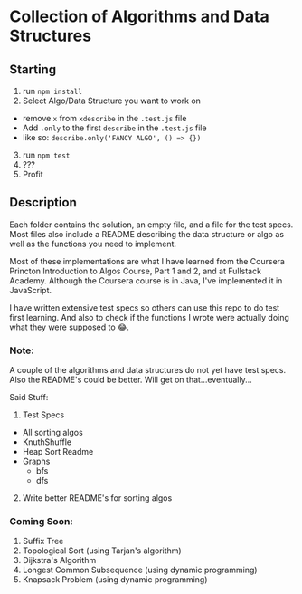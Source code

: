 # Collection of Algorithms and Data Structures

## Starting
1. run `npm install`
2. Select Algo/Data Structure you want to work on
  * remove `x` from `xdescribe` in the `.test.js` file
  * Add `.only` to the first `describe` in the `.test.js` file
  * like so: `describe.only('FANCY ALGO', () => {})`
3. run `npm test`
4. ???
5. Profit

## Description
Each folder contains the solution, an empty file, and a file for the test specs. Most files also include a README describing the data structure or algo as well as the functions you need to implement.

Most of these implementations are what I have learned from the Coursera Princton Introduction to Algos Course, Part 1 and 2, and at Fullstack Academy. Although the Coursera course is in Java, I've implemented it in JavaScript.

I have written extensive test specs so others can use this repo to do test first learning. And also to check if the functions I wrote were actually doing what they were supposed to :joy:.

### Note:

A couple of the algorithms and data structures do not yet have test specs. Also the README's could be better. Will get on that...eventually...

Said Stuff:

1. Test Specs
  * All sorting algos
  * KnuthShuffle
  * Heap Sort Readme
  * Graphs
    * bfs
    * dfs
2. Write better README's for sorting algos

### Coming Soon:

1. Suffix Tree
2. Topological Sort (using Tarjan's algorithm)
3. Dijkstra's Algorithm
4. Longest Common Subsequence (using dynamic programming)
5. Knapsack Problem (using dynamic programming)
